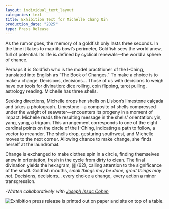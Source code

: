 ```yaml
---
layout: individual_text_layout
categories: text
title: Exhibition Text for Michelle Chang Qin
production_date: "2025"
type: Press Release
---
```

As the rumor goes, the memory of a goldfish only lasts three seconds. In the time it takes to map its bowl’s perimeter, Goldfish sees the world anew, full of potential. Its life is defined by cyclical renewals—the world a sphere of chance.

Perhaps it is Goldfish who is the model practitioner of the I-Ching, translated into English as “The Book of Changes.” To make a choice is to make a change. Decisions, decisions... Those of us with decisions to weigh have our tools for divination: dice rolling, coin flipping, tarot pulling, astrology reading. Michelle has three shells.

Seeking directions, Michelle drops her shells on Lisbon’s limestone calçada and takes a photograph. Limestone—a composite of shells compressed under the weight of seawater—encounters its progeny in a moment of impact. Michelle reads the resulting message in the shells’ orientation: yin, yang, yang, a trigram. This arrangement corresponds to one of the eight cardinal points on the circle of the I-Ching, indicating a path to follow, a vector to meander. The shells drop, gesturing southwest, and Michelle moves to the next corner. Allowing chance to make change, she finds herself at the laundromat.

Change is exchanged to make clothes spin in a circle, finding themselves anew in orientation, fresh in the cycle from dirty to clean. The final divination yields the hexagram, ䷽ (62), calling attention to the significance of the small. Goldfish mouths, *small things may be done, great things may not*. Decisions, decisions... every choice a change, every action a minor transgression.

*\-Written collaboratively with [Joseph Issac Cohen](https://joseph-cohen.com/Home)*

![Exhibition press release is printed out on paper and sits on top of a table.](https://ucarecdn.com/c89758bd-c8e3-4f0a-ad16-1b248e3cd756/-/resize/2400/-/quality/lightest/-/format/auto/)
